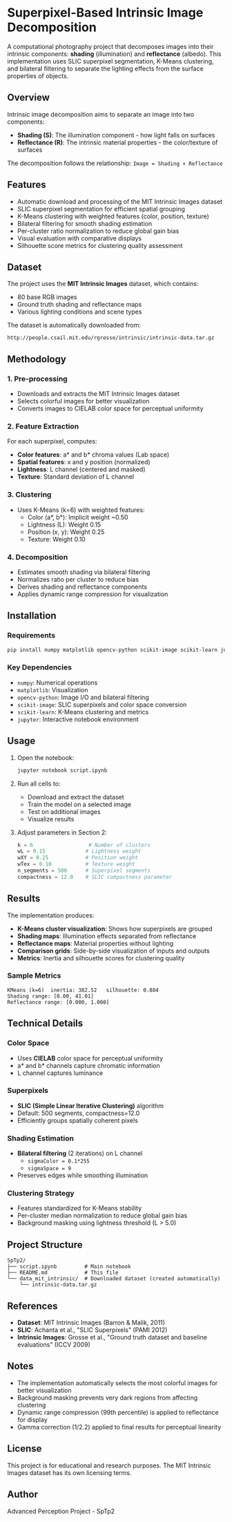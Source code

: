 # Superpixel-Based Intrinsic Image Decomposition

A computational photography project that decomposes images into their intrinsic components: **shading** (illumination) and **reflectance** (albedo). This implementation uses SLIC superpixel segmentation, K-Means clustering, and bilateral filtering to separate the lighting effects from the surface properties of objects.

## Overview

Intrinsic image decomposition aims to separate an image into two components:
- **Shading (S)**: The illumination component - how light falls on surfaces
- **Reflectance (R)**: The intrinsic material properties - the color/texture of surfaces

The decomposition follows the relationship: `Image = Shading × Reflectance`

## Features

- Automatic download and processing of the MIT Intrinsic Images dataset
- SLIC superpixel segmentation for efficient spatial grouping
- K-Means clustering with weighted features (color, position, texture)
- Bilateral filtering for smooth shading estimation
- Per-cluster ratio normalization to reduce global gain bias
- Visual evaluation with comparative displays
- Silhouette score metrics for clustering quality assessment

## Dataset

The project uses the **MIT Intrinsic Images** dataset, which contains:
- 80 base RGB images
- Ground truth shading and reflectance maps
- Various lighting conditions and scene types

The dataset is automatically downloaded from:
```
http://people.csail.mit.edu/rgrosse/intrinsic/intrinsic-data.tar.gz
```

## Methodology

### 1. Pre-processing
- Downloads and extracts the MIT Intrinsic Images dataset
- Selects colorful images for better visualization
- Converts images to CIELAB color space for perceptual uniformity

### 2. Feature Extraction
For each superpixel, computes:
- **Color features**: a* and b* chroma values (Lab space)
- **Spatial features**: x and y position (normalized)
- **Lightness**: L channel (centered and masked)
- **Texture**: Standard deviation of L channel

### 3. Clustering
- Uses K-Means (k=6) with weighted features:
  - Color (a*, b*): Implicit weight ~0.50
  - Lightness (L): Weight 0.15
  - Position (x, y): Weight 0.25
  - Texture: Weight 0.10

### 4. Decomposition
- Estimates smooth shading via bilateral filtering
- Normalizes ratio per cluster to reduce bias
- Derives shading and reflectance components
- Applies dynamic range compression for visualization

## Installation

### Requirements

```bash
pip install numpy matplotlib opencv-python scikit-image scikit-learn jupyter
```

### Key Dependencies

- `numpy`: Numerical operations
- `matplotlib`: Visualization
- `opencv-python`: Image I/O and bilateral filtering
- `scikit-image`: SLIC superpixels and color space conversion
- `scikit-learn`: K-Means clustering and metrics
- `jupyter`: Interactive notebook environment

## Usage

1. Open the notebook:
   ```bash
   jupyter notebook script.ipynb
   ```

2. Run all cells to:
   - Download and extract the dataset
   - Train the model on a selected image
   - Test on additional images
   - Visualize results

3. Adjust parameters in Section 2:
   ```python
   k = 6                  # Number of clusters
   wL = 0.15             # Lightness weight
   wXY = 0.25            # Position weight
   wTex = 0.10           # Texture weight
   n_segments = 500      # Superpixel segments
   compactness = 12.0    # SLIC compactness parameter
   ```

## Results

The implementation produces:
- **K-Means cluster visualization**: Shows how superpixels are grouped
- **Shading maps**: Illumination effects separated from reflectance
- **Reflectance maps**: Material properties without lighting
- **Comparison grids**: Side-by-side visualization of inputs and outputs
- **Metrics**: Inertia and silhouette scores for clustering quality

### Sample Metrics
```
KMeans (k=6)  inertia: 382.52   silhouette: 0.884
Shading range: [0.00, 41.01]
Reflectance range: [0.000, 1.000]
```

## Technical Details

### Color Space
- Uses **CIELAB** color space for perceptual uniformity
- a* and b* channels capture chromatic information
- L channel captures luminance

### Superpixels
- **SLIC (Simple Linear Iterative Clustering)** algorithm
- Default: 500 segments, compactness=12.0
- Efficiently groups spatially coherent pixels

### Shading Estimation
- **Bilateral filtering** (2 iterations) on L channel
  - `sigmaColor = 0.1*255`
  - `sigmaSpace = 9`
- Preserves edges while smoothing illumination

### Clustering Strategy
- Features standardized for K-Means stability
- Per-cluster median normalization to reduce global gain bias
- Background masking using lightness threshold (L > 5.0)

## Project Structure

```
SpTp2/
├── script.ipynb         # Main notebook
├── README.md            # This file
└── data_mit_intrinsic/  # Downloaded dataset (created automatically)
    └── intrinsic-data.tar.gz
```

## References

- **Dataset**: MIT Intrinsic Images (Barron & Malik, 2011)
- **SLIC**: Achanta et al., "SLIC Superpixels" (PAMI 2012)
- **Intrinsic Images**: Grosse et al., "Ground truth dataset and baseline evaluations" (ICCV 2009)

## Notes

- The implementation automatically selects the most colorful images for better visualization
- Background masking prevents very dark regions from affecting clustering
- Dynamic range compression (99th percentile) is applied to reflectance for display
- Gamma correction (1/2.2) applied to final results for perceptual linearity

## License

This project is for educational and research purposes. The MIT Intrinsic Images dataset has its own licensing terms.

## Author

Advanced Perception Project - SpTp2
